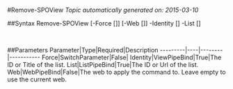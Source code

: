 #Remove-SPOView
*Topic automatically generated on: 2015-03-10*


##Syntax
    Remove-SPOView [-Force [<SwitchParameter>]] [-Web [<WebPipeBind>]] -Identity [<ViewPipeBind>] -List [<ListPipeBind>]

&nbsp;

##Parameters
Parameter|Type|Required|Description
---------|----|--------|-----------
Force|SwitchParameter|False|
Identity|ViewPipeBind|True|The ID or Title of the list.
List|ListPipeBind|True|The ID or Url of the list.
Web|WebPipeBind|False|The web to apply the command to. Leave empty to use the current web.
